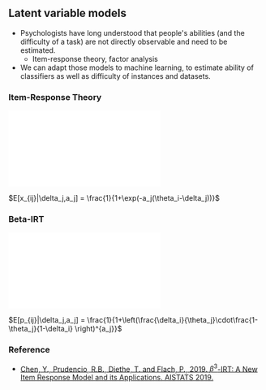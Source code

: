 ## Latent variable models

- Psychologists have long understood that people's abilities (and the difficulty of a task) are not directly observable and need to be estimated. 
  - Item-response theory, factor analysis
- We can adapt those models to machine learning, to estimate ability of classifiers as well as difficulty of instances and datasets. 


### Item-Response Theory

![IRT](img/IRT.pdf)  <!-- .element height="40%" width="40%" -->

$E[x_{ij}|\delta_j,a_j] = \frac{1}{1+\exp(-a_j(\theta_i-\delta_j))}$


### Beta-IRT

![Beta-IRT](img/BIRT.pdf)  <!-- .element height="40%" width="40%" -->

$E[p_{ij}|\delta_j,a_j] = \frac{1}{1+\left(\frac{\delta_i}{\theta_j}\cdot\frac{1-\theta_j}{1-\delta_i} \right)^{a_j}}$


### Reference

- [Chen, Y., Prudencio, R.B., Diethe, T. and Flach, P., 2019. $\beta^3$-IRT: A New Item Response Model and its Applications. AISTATS 2019.](http://proceedings.mlr.press/v89/chen19b.html)
